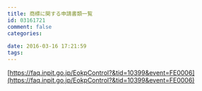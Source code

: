 ```yaml
---
title: 商標に関する申請書類一覧
id: 03161721
comment: false
categories:
   
date: 2016-03-16 17:21:59
tags:
---
```


[https://faq.inpit.go.jp/EokpControl?&tid=10399&event=FE0006](https://faq.inpit.go.jp/EokpControl?&tid=10399&event=FE0006)